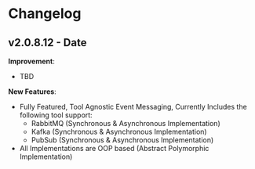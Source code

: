 # Changelog

## v2.0.8.12 - Date

**Improvement**:

- TBD

**New Features**:

- Fully Featured, Tool Agnostic Event Messaging, Currently Includes the following tool support:
  - RabbitMQ (Synchronous & Asynchronous Implementation)
  - Kafka (Synchronous & Asynchronous Implementation)
  - PubSub (Synchronous & Asynchronous Implementation)
- All Implementations are OOP based (Abstract Polymorphic Implementation)

